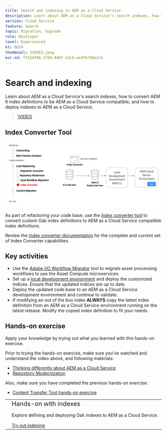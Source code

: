 ```yaml
---
title: Search and indexing in AEM as a Cloud Service
description: Learn about AEM as a Cloud Service's search indexes, how to convert AEM 6 index definitions, and how to deploy indexes.
version: Cloud Service
feature: Search
topic: Migration, Upgrade
role: Developer
level: Experienced
kt: 8634
thumbnail: 336963.jpeg
exl-id: f752df86-27d4-4dbf-a3cb-ee97b7d9a17e
---
```

# Search and indexing

Learn about AEM as a Cloud Service's search indexes, how to convert AEM 6 index definitions to be AEM as a Cloud Service compatible, and how to deploy indexes to AEM as a Cloud Service.

>[!VIDEO](https://video.tv.adobe.com/v/336963?quality=12&learn=on)

## Index Converter Tool

![Index Converter Tool](./assets/index-converter.png)

As part of refactoring your code base, use the [Index converter tool](https://github.com/adobe/aio-cli-plugin-aem-cloud-service-migration#command-aio-aem-migrationindex-converter) to convert custom Oak index definitions to AEM as a Cloud Service compatible index definitions.

Review the [index converter documentation](https://experienceleague.adobe.com/docs/experience-manager-cloud-service/content/migration-journey/refactoring-tools/index-converter.html) for the complete and current set of Index Converter capabilities.

## Key activities

+ Use the [Adobe I/O Workflow Migrator](https://github.com/adobe/aio-cli-plugin-aem-cloud-service-migration#command-aio-aem-migrationindex-converter) tool to migrate asset processing workflows to use the Asset Compute microservices.
+ Set up a [local development environment](https://experienceleague.adobe.com/docs/experience-manager-learn/cloud-service/local-development-environment-set-up/overview.html) and deploy the customized indices. Ensure that the updated indices are up to date.
+ Deploy the updated code base to an AEM as a Cloud Service development environment and continue to validate.
+ If modifying an out of the box index **ALWAYS** copy the latest index definition from an AEM as a Cloud Service environment running on the latest release. Modify the copied index definition to fit your needs.

## Hands-on exercise

Apply your knowledge by trying out what you learned with this hands-on exercise.

Prior to trying the hands-on exercise, make sure you've watched and understand the video above, and following materials:

+ [Thinking differently about AEM as a Cloud Service](./introduction.md)
+ [Repository Modernization](./repository-modernization.md)

Also, make sure you have completed the previous hands-on exercise:

+ [Content Transfer Tool hands-on exercise](./content-migration/content-transfer-tool.md#hands-on-exercise)

<table style="border-width:0">
    <tr>
        <td style="width:150px">
            <a  rel="noreferrer"
                target="_blank"
                href="https://github.com/adobe/aem-cloud-engineering-video-series-exercises/tree/session7-indexes#cloud-acceleration-bootcamp---session-7-search-and-indexing"><img alt="Hands-on exercise GitHub repository" src="./assets/github.png"/>
            </a>        
        </td>
        <td style="width:100%;margin-bottom:1rem;">
            <div style="font-size:1.25rem;font-weight:400;">Hands-on with indexes</div>
            <p style="margin:1rem 0">
                Explore defining and deploying Oak indexes to AEM as a Cloud Service.
            </p>
            <a  rel="noreferrer"
                target="_blank"
                href="https://github.com/adobe/aem-cloud-engineering-video-series-exercises/tree/session7-indexes#cloud-acceleration-bootcamp---session-7-search-and-indexing" class="spectrum-Button spectrum-Button--primary spectrum-Button--sizeM">
                <span class="spectrum-Button-label has-no-wrap has-text-weight-bold">Try out indexing</span>
            </a>
        </td>
    </tr>
</table>
